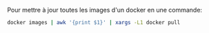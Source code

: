 Pour mettre à jour toutes les images d'un docker en une commande:

``` sh
docker images | awk '{print $1}' | xargs -L1 docker pull
``` 

<!-- --- tags: docker -->